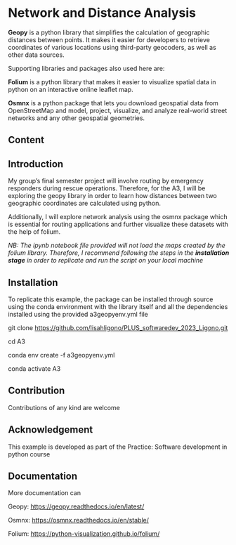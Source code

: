 <h1>Network and Distance Analysis</h1>

<b>Geopy</b> is a python library that simplifies the calculation of geographic distances between points. It makes it easier for developers to retrieve coordinates of various locations using third-party geocoders, as well as other data sources.

Supporting libraries and packages also used here are:

<b>Folium</b> is a python library that makes it easier to visualize spatial data in python on an interactive online leaflet map. 

<b>Osmnx</b> is a python package that lets you download geospatial data from OpenStreetMap and model, project, visualize, and analyze real-world street networks and any other geospatial geometries. 

<h2>Content</h2>
<h2>Introduction</h2> 
My group’s final semester project will involve routing by emergency responders during rescue operations. Therefore, for the A3, I will be exploring the geopy library in order to learn how distances between two geographic coordinates are calculated using python.

Additionally, I will explore network analysis using the osmnx package which is essential for routing applications and further visualize these datasets with the help of folium.

<i>NB: The ipynb notebook file provided will not load the maps created by the folium library. Therefore, I recommend following the steps in the <b>installation stage</b> in order to replicate and run the script on your local machine</i>

<h2>Installation</h2> 
To replicate this example, the package can be installed through source using the conda environment with the library itself and all the dependencies installed using the provided a3geopyenv.yml file

git clone https://github.com/lisahligono/PLUS_softwaredev_2023_Ligono.git

cd A3

conda env create -f a3geopyenv.yml

conda activate A3

<h2>Contribution</h2>
Contributions of any kind are welcome 

<h2>Acknowledgement</h2> 
This example is developed as part of the Practice: Software development in python course

<h2>Documentation</h2> 
More documentation can 

Geopy: https://geopy.readthedocs.io/en/latest/ 

Osmnx: https://osmnx.readthedocs.io/en/stable/

Folium: https://python-visualization.github.io/folium/ 

